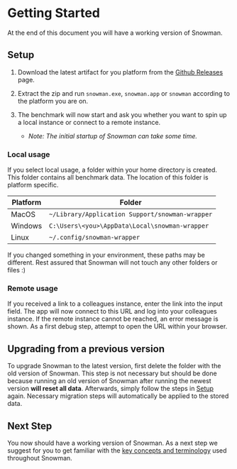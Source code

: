 # Getting Started

At the end of this document you will have a working version of Snowman.

## Setup

1. Download the latest artifact for you platform from the [Github Releases](https://github.com/HPI-Information-Systems/snowman/releases) page.

2. Extract the zip and run `snowman.exe`, `snowman.app` or `snowman` according to the platform you are on.

3. The benchmark will now start and ask you whether you want to spin up a local instance or connect to a remote instance.

   - *Note: The initial startup of Snowman can take some time.*

### Local usage

If you select local usage, a folder within your home directory is created.
This folder contains all benchmark data.
The location of this folder is platform specific.

| Platform | Folder                                          |
| -------- | ----------------------------------------------- |
| MacOS    | `~/Library/Application Support/snowman-wrapper` |
| Windows  | `C:\Users\<you>\AppData\Local\snowman-wrapper`  |
| Linux    | `~/.config/snowman-wrapper`                     |

If you changed something in your environment, these paths may be different. Rest assured that Snowman will not touch any other folders or files :)

### Remote usage

If you received a link to a colleagues instance, enter the link into the input field.
The app will now connect to this URL and log into your colleagues instance.
If the remote instance cannot be reached, an error message is shown. As a first debug step, attempt to open the URL within your browser.

## Upgrading from a previous version

To upgrade Snowman to the latest version, first delete the folder with the old version of Snowman. This step is not necessary but should be done because running an old version of Snowman after running the newest version **will reset all data**.
Afterwards, simply follow the steps in [Setup](#setup) again.
Necessary migration steps will automatically be applied to the stored data.

## Next Step

You now should have a working version of Snowman.
As a next step we suggest for you to get familiar with the [key concepts and terminology](concepts.md) used throughout Snowman.
